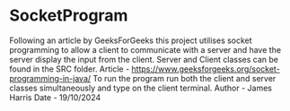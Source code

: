 # SocketProgram
Following an article by GeeksForGeeks this project utilises socket programming to allow a client to communicate with a server and have the server display the input from the client.
Server and Client classes can be found in the SRC folder.
Article - https://www.geeksforgeeks.org/socket-programming-in-java/ To run the program run both the client and server classes simultaneously and type on the client terminal.
Author - James Harris Date - 19/10/2024

